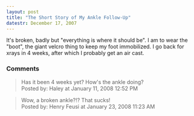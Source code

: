 ```yaml
---
layout: post
title: "The Short Story of My Ankle Follow-Up"
datestr: December 17, 2007
---
```


It's broken, badly but "everything is where it should be".  I am to wear the "boot", the giant velcro thing to keep my foot immobilized.  I go back for xrays in 4 weeks, after which I probably get an air cast.

### Comments

<blockquote>
Has it been 4 weeks yet? How's the ankle doing?
<div class="post-meta">Posted by: Haley at January 11, 2008 12:52 PM</div> </blockquote>

<blockquote>
Wow, a broken ankle?!? That sucks!
<div class="post-meta">Posted by: Henry Feusi at January 23, 2008 11:23 AM</div> </blockquote>

